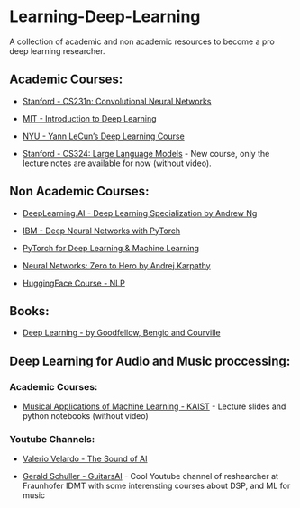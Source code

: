 # Learning-Deep-Learning
A collection of academic and non academic resources to become a pro deep learning researcher.

## Academic Courses:

* [Stanford - CS231n: Convolutional Neural Networks](http://cs231n.stanford.edu/2017/)

* [MIT - Introduction to Deep Learning](http://introtodeeplearning.com/2022/index.html)

* [NYU - Yann LeCun’s Deep Learning Course](https://cds.nyu.edu/deep-learning/)

* [Stanford - CS324: Large Language Models](https://stanford-cs324.github.io/winter2022/lectures/) - New course, only the lecture notes are available for now (without video). 

## Non Academic Courses:

* [DeepLearning.AI - Deep Learning Specialization by Andrew Ng](https://www.coursera.org/specializations/deep-learning)

* [IBM - Deep Neural Networks with PyTorch](https://www.coursera.org/learn/deep-neural-networks-with-pytorch)

* [PyTorch for Deep Learning & Machine Learning](https://www.youtube.com/watch?v=V_xro1bcAuA)

* [Neural Networks: Zero to Hero by Andrej Karpathy](https://github.com/karpathy/nn-zero-to-hero)

* [HuggingFace Course - NLP](https://huggingface.co/course/chapter1/1)

## Books:

* [Deep Learning - by Goodfellow, Bengio and Courville](https://www.deeplearningbook.org/)


## Deep Learning for Audio and Music proccessing:
### Academic Courses:
* [Musical Applications of Machine Learning - KAIST](https://mac.kaist.ac.kr/~juhan/gct634/) - Lecture slides and python notebooks (without video)

### Youtube Channels:

* [Valerio Velardo - The Sound of AI](https://www.youtube.com/@ValerioVelardoTheSoundofAI)

* [Gerald Schuller - GuitarsAI](https://www.youtube.com/@GuitarsAI/featured) - Cool Youtube channel of reshearcher at Fraunhofer IDMT with some interensting courses about DSP, and ML for music



